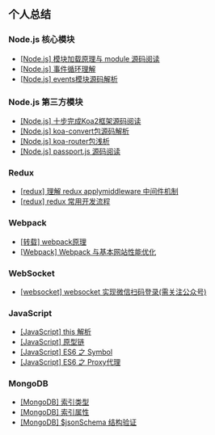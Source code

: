 ## 个人总结

### Node.js 核心模块
* [[Node.js] 模块加载原理与 module 源码阅读](https://github.com/LouisWT/Blog/issues/17)
* [[Node.js] 事件循环理解](https://github.com/LouisWT/Blog/issues/14)
* [[Node.js] events模块源码解析](https://github.com/LouisWT/Blog/issues/2)

### Node.js 第三方模块
* [[Node.js] 十步完成Koa2框架源码阅读](https://github.com/LouisWT/Blog/issues/1)
* [[Node.js] koa-convert包源码解析](https://github.com/LouisWT/Blog/issues/3)
* [[Node.js] koa-router包浅析](https://github.com/LouisWT/Blog/issues/4)
* [[Node.js] passport.js 源码阅读](https://github.com/LouisWT/Blog/issues/5)

### Redux
* [[redux] 理解 redux applymiddleware 中间件机制](https://github.com/LouisWT/Blog/issues/6)
* [[redux] redux 常用开发流程](https://github.com/LouisWT/Blog/issues/7)

### Webpack
* [[转载] webpack原理](https://juejin.im/entry/5b0e3eba5188251534379615)
* [[Webpack] Webpack 与基本网站性能优化](https://github.com/LouisWT/Blog/issues/11)

### WebSocket
* [[websocket] websocket 实现微信扫码登录(需关注公众号) ](https://github.com/LouisWT/Blog/issues/8)

### JavaScript
* [[JavaScript] this 解析](https://github.com/LouisWT/Blog/issues/12)
* [[JavaScript] 原型链](https://github.com/LouisWT/Blog/issues/13)
* [[JavaScript] ES6 之 Symbol](https://github.com/LouisWT/Blog/issues/10)
* [[JavaScript] ES6 之 Proxy代理](https://github.com/LouisWT/Blog/issues/9)

### MongoDB
* [[MongoDB] 索引类型](https://github.com/LouisWT/Blog/issues/15)
* [[MongoDB] 索引属性](https://github.com/LouisWT/Blog/issues/16)
* [[MongoDB] $jsonSchema 结构验证](https://github.com/LouisWT/Blog/issues/18)
